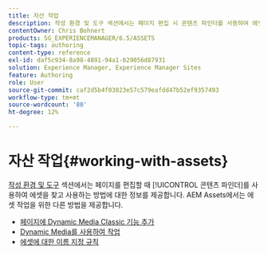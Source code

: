 ```yaml
---
title: 자산 작업
description: 작성 환경 및 도구 섹션에서는 페이지 편집 시 콘텐츠 파인더를 사용하여 에셋을 찾고 사용하는 방법에 대한 정보를 제공합니다. AEM Assets은 에셋 작업을 위한 다른 방법을 제공합니다.
contentOwner: Chris Bohnert
products: SG_EXPERIENCEMANAGER/6.5/ASSETS
topic-tags: authoring
content-type: reference
exl-id: daf5c934-8a98-4891-94a1-029056d87931
solution: Experience Manager, Experience Manager Sites
feature: Authoring
role: User
source-git-commit: caf2d5b4f03823e57c579eafdd47b52ef9357493
workflow-type: tm+mt
source-wordcount: '80'
ht-degree: 12%

---
```


# 자산 작업{#working-with-assets}

[작성 환경 및 도구](/help/sites-authoring/author-environment-tools.md) 섹션에서는 페이지를 편집할 때 [!UICONTROL 콘텐츠 파인더]를 사용하여 에셋을 찾고 사용하는 방법에 대한 정보를 제공합니다. AEM Assets에서는 에셋 작업을 위한 다른 방법을 제공합니다.

* [페이지에 Dynamic Media Classic 기능 추가](/help/sites-classic-ui-authoring/manage-assets-classic-s7.md)
* [Dynamic Media를 사용하여 작업](/help/sites-classic-ui-authoring/dynamic-media-assets.md)
* [에셋에 대한 이름 지정 규칙](/help/sites-classic-ui-authoring/asset-naming-conventions.md)
